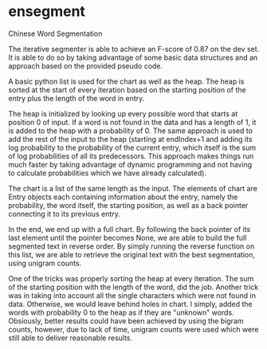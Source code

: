 # ensegment
Chinese Word Segmentation

The iterative segmenter is able to achieve an F-score of 0.87 on the dev set. It is able to do so by taking advantage of some basic data structures and an approach based on the provided pseudo code.

A basic python list is used for the chart as well as the heap. The heap is sorted at the start of every iteration based on the starting position of the entry plus the length of the word in entry. 

The heap is initialized by looking up every possible word that starts at position 0 of input. If a word is not found in the data and has a length of 1, it is added to the heap with a probability of 0. The same approach is used to add the rest of the input to the heap (starting at endIndex+1 and adding its log probability to the probability of the current entry, which itself is the sum of log probabilities of all its predecessors. This approach makes things run much faster by taking advantage of dynamic programming and not having to calculate probabilities which we have already calculated).

The chart is a list of the same length as the input. The elements of chart are Entry objects each containing information about the entry, namely the probability, the word itself, the starting position, as well as a back pointer connecting it to its previous entry.

In the end, we end up with a full chart. By following the back pointer of its last element until the pointer becomes None, we are able to build the full segmented text in reverse order. By simply running the reverse function on this list, we are able to retrieve the original text with the best segmentation, using unigram counts.

One of the tricks was properly sorting the heap at every iteration. The sum of the starting position with the length of the word, did the job. Another trick was in taking into account all the single characters which were not found in data. Otherwise, we would leave behind holes in chart. I simply, added the words with probability 0 to the heap as if they are "unknown" words. Obsiously, better results could have been achieved by using the bigram counts, however, due to lack of time, unigram counts were used which were still able to deliver reasonable results.
